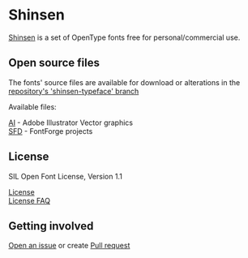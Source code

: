# Shinsen

[Shinsen](https://github.com/retr0atelier/shinsen-typeface) is a set of OpenType fonts free for personal/commercial use.

## Open source files

The fonts' source files are available for download or alterations in the [repository's 'shinsen-typeface' branch](https://github.com/retr0atelier/shinsen-typeface)

Available files:

[AI](https://github.com/retr0atelier/shinsen-typeface/tree/shinsen-typeface/vector) - Adobe Illustrator Vector graphics  
[SFD](https://github.com/retr0atelier/shinsen-typeface/tree/shinsen-typeface/sfd) - FontForge projects

## License

SIL Open Font License, Version 1.1

[License](https://github.com/retr0atelier/shinsen-typeface/blob/shinsen-typeface/LICENSE.md)  
[License FAQ](https://github.com/retr0atelier/shinsen-typeface/blob/shinsen-typeface/OFL-FAQ.md)

## Getting involved

[Open an issue](https://github.com/retr0atelier/shinsen-typeface/issues) or create [Pull request](https://github.com/retr0atelier/shinsen-typeface/pulls)

